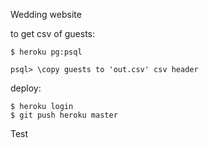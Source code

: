 Wedding website

to get csv of guests:

    $ heroku pg:psql

    psql> \copy guests to 'out.csv' csv header


deploy:

    $ heroku login
    $ git push heroku master

Test
